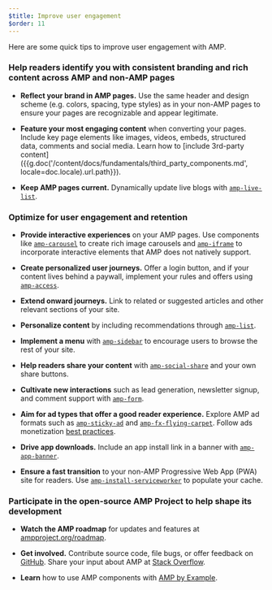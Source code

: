 ```yaml
---
$title: Improve user engagement
$order: 11
---
```

Here are some quick tips to improve user engagement with AMP.

### Help readers identify you with consistent branding and rich content across AMP and non-AMP pages

- **Reflect your brand in AMP pages.** Use the same header and design scheme (e.g. colors, spacing, type styles) as in your non-AMP pages to ensure your pages are recognizable and appear legitimate.

- **Feature your most engaging content** when converting your pages. Include key page elements like images, videos, embeds, structured data, comments and social media. Learn how to [include 3rd-party content]({{g.doc('/content/docs/fundamentals/third_party_components.md', locale=doc.locale).url.path}}).

- **Keep AMP pages current.** Dynamically update live blogs with [`amp-live-list`](/docs/reference/components/amp-live-list.html).

### Optimize for user engagement and retention

- **Provide interactive experiences** on your AMP pages. Use components like [`amp-carousel`](/docs/reference/components/amp-carouse.html) to create rich image carousels and [`amp-iframe`](/docs/reference/components/amp-iframe) to
incorporate interactive elements that AMP does not natively support.

- **Create personalized user journeys.** Offer a login button, and if your content
lives behind a paywall, implement your rules and offers using [`amp-access`](/docs/reference/components/amp-access.html).

- **Extend onward journeys.** Link to related or suggested articles and other
relevant sections of your site.

- **Personalize content** by including recommendations through [`amp-list`](/docs/reference/components/amp-list.html).

- **Implement a menu** with [`amp-sidebar`](/docs/reference/components/amp-sidebar.html) to encourage users to browse the rest
of your site.

- **Help readers share your content** with [`amp-social-share`](/docs/reference/components/amp-social-share.html) and your
own share buttons.

- **Cultivate new interactions** such as lead generation, newsletter signup, and
comment support with [`amp-form`](/docs/reference/components/amp-form.html).

- **Aim for ad types that offer a good reader experience.** Explore AMP ad
formats such as [`amp-sticky-ad`](/docs/reference/components/amp-sticky-ad.html) and [`amp-fx-flying-carpet`](/docs/reference/components/amp-fx-flying-carpet.html). Follow ads
monetization [best practices](/docs/ads/monetization.html).

- **Drive app downloads.** Include an app install link in a banner with
[`amp-app-banner`](/docs/reference/components/amp-app-banner.html).

- **Ensure a fast transition** to your non-AMP Progressive Web App (PWA) site for
readers. Use [`amp-install-serviceworker`](/docs/reference/components/amp-install-serviceworker.html) to populate your cache.

### Participate in the open-source AMP Project to help shape its development

- **Watch the AMP roadmap** for updates and features at [ampproject.org/roadmap](https://www.ampproject.org/roadmap).

- **Get involved.** Contribute source code, file bugs, or offer feedback
on [GitHub](https://github.com/ampproject/amphtml/blob/master/CONTRIBUTING.md). Share your input about AMP at [Stack Overflow](https://stackoverflow.com/questions/tagged/amp-html).

- **Learn** how to use AMP components with [AMP by Example](https://ampbyexample.com/).
